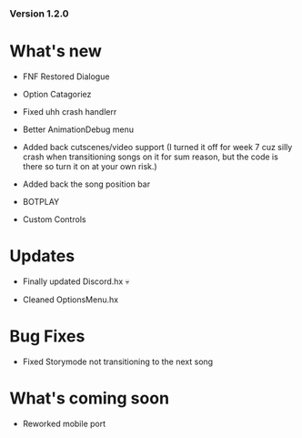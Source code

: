 ### Version 1.2.0

# What's new

* FNF Restored Dialogue

* Option Catagoriez

* Fixed uhh crash handlerr

* Better AnimationDebug menu

* Added back cutscenes/video support (I turned it off for week 7 cuz silly crash when transitioning songs on it for sum reason, but the code is there so turn it on at your own risk.)

* Added back the song position bar

* BOTPLAY

* Custom Controls

# Updates

* Finally updated Discord.hx :skull:

* Cleaned OptionsMenu.hx

# Bug Fixes

* Fixed Storymode not transitioning to the next song

# What's coming soon

* Reworked mobile port
